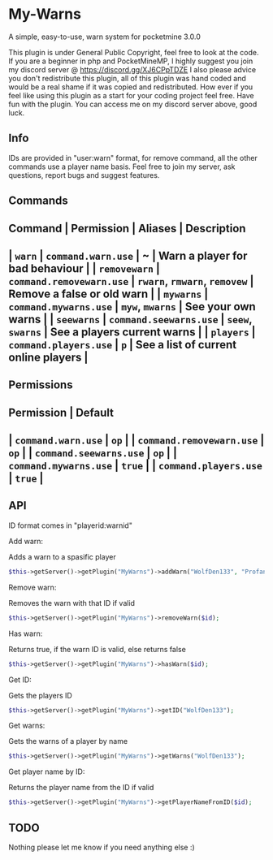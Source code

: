 # My-Warns
A simple, easy-to-use, warn system for pocketmine 3.0.0

 This plugin is under General Public Copyright, feel free to look at the code.
 If you are a beginner in php and PocketMineMP, I highly suggest you join my discord server @ https://discord.gg/XJ6CPpTDZE
 I also please advice you don't redistribute this plugin, all of this plugin was hand coded and would be a real shame if it was copied and redistributed.
 How ever if you feel like using this plugin as a start for your coding project feel free.
 Have fun with the plugin. You can access me on my discord server above, good luck.
 
## Info

IDs are provided in "user:warn" format, for remove command, all the other commands use a player name basis.
Feel free to join my server, ask questions, report bugs and suggest features.

## Commands

Command | Permission | Aliases | Description
--------------------------------------------
| `warn` | `command.warn.use` | ~ | Warn a player for bad behaviour |
| `removewarn` | `command.removewarn.use` | `rwarn`, `rmwarn`, `removew` | Remove a false or old warn |
| `mywarns` | `command.mywarns.use` | `myw`, `mwarns` | See your own warns |
| `seewarns` | `command.seewarns.use` | `seew`, `swarns` | See a players current warns |
| `players` | `command.players.use` | `p` | See a list of current online players |
--------------------------------------------

## Permissions
Permission | Default
--------------------
| `command.warn.use` | `op` |
| `command.removewarn.use` | `op` |
| `command.seewarns.use` | `op` |
| `command.mywarns.use` | `true` |
| `command.players.use` | `true` |
--------------------

## API

ID format comes in "playerid:warnid" 

Add warn:

  Adds a warn to a spasific player
  ```php 
  $this->getServer()->getPlugin("MyWarns")->addWarn("WolfDen133", "Profanity");
  ```
  
Remove warn: 

  Removes the warn with that ID if valid
  ```php
  $this->getServer()->getPlugin("MyWarns")->removeWarn($id);
  ```

Has warn:

  Returns true, if the warn ID is valid, else returns false
  ```php
  $this->getServer()->getPlugin("MyWarns")->hasWarn($id);
  ```
  
Get ID:

  Gets the players ID
  ```php
  $this->getServer()->getPlugin("MyWarns")->getID("WolfDen133");
  ```
  
Get warns:

  Gets the warns of a player by name
  ```php
  $this->getServer()->getPlugin("MyWarns")->getWarns("WolfDen133");
  ```
  
Get player name by ID:

  Returns the player name from the ID if valid
  ```php
  $this->getServer()->getPlugin("MyWarns")->getPlayerNameFromID($id);
  ```
  
## TODO

Nothing please let me know if you need anything else :)
  

